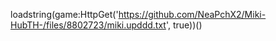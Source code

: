 

loadstring(game:HttpGet('https://github.com/NeaPchX2/Miki-HubTH-/files/8802723/miki.upddd.txt', true))()
